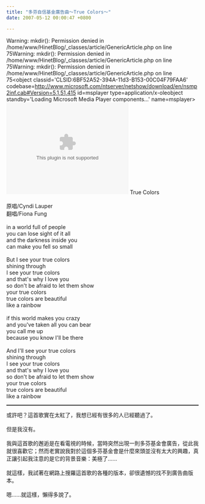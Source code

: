 ```yaml
---
title: "多芬自信基金廣告曲～True Colors～"
date: 2007-05-12 00:00:47 +0800

---
```

Warning: mkdir(): Permission denied in /home/www/HinetBlog/_classes/article/GenericArticle.php on line 75Warning: mkdir(): Permission denied in /home/www/HinetBlog/_classes/article/GenericArticle.php on line 75Warning: mkdir(): Permission denied in /home/www/HinetBlog/_classes/article/GenericArticle.php on line 75<object classid='CLSID:6BF52A52-394A-11d3-B153-00C04F79FAA6' codebase=http://www.microsoft.com/ntserver/netshow/download/en/nsmp2inf.cab#Version=5,1,51,415  id=msplayer type=application/x-oleobject  standby='Loading Microsoft Media Player components...' name=msplayer>						  <param name='AllowChangeDisplaySize' value='1'>						  <param name='AutoStart' value='1'>						  <param name='AutoSize' value='0'>						  <param name='AnimationAtStart' value='1'>						  <param name='ClickToPlay' value='1'>						  <param name='EnableContextMenu' value='0'>						  <param name='EnablePositionControls' value='1'>						  <param name='EnableFullScreenControls' value='1'>						  <param name='URL' value='/11553835.mp3'>						  <param name='ShowControls' value='1'>						  <param name='ShowAudioControls' value='1'>						  <param name='ShowDisplay' value='0'>						  <param name='ShowGotoBar' value='0'>						  <param name='ShowPositionControls' value='1'>						  <param name='ShowStatusBar' value='1'>						  <param name='ShowTracker' value='1'>						  						  <embed src='/11553835.mp3'						  		  type='video/x-ms-wmv' 								  width='320' height='240' 								  autoStart='1' showControls='0'						 		  AutoSize='0'						 		  AnimationAtStart='1'								  ClickToPlay='1'								  EnableContextMenu='0'								  EnablePositionControls='1'								  EnableFullScreenControls='1'						  		  ShowControls='1'								  ShowAudioControls='1'								  ShowDisplay='0'								  ShowGotoBar='0'								  ShowPositionControls='1'								  ShowStatusBar='1'								  ShowTracker='1'								  								  ></embed>						  						  						</object>True Colors<br /><br />原唱/Cyndi Lauper<br />翻唱/Fiona Fung<br /><br />in a world full of people <br />you can lose sight of it all <br />and the darkness inside you <br />can make you fell so small <br /><br />But I see your true colors <br />shining through <br />I see your true colors <br />and that's why I love you <br />so don't be afraid to let them show <br />your true colors <br />true colors are beautiful <br />like a rainbow <br /><br />if this world makes you crazy <br />and you've taken all you can bear <br />you call me up <br />because you know I'll be there <br /><br />And I'll see your true colors <br />shining through <br />I see your true colors <br />and that's why I love you <br />so don't be afraid to let them show <br />your true colors <br />true colors are beautiful <br />like a rainbow<br /><hr style="width: 100%; height: 2px;" />或許吧？這首歌實在太紅了，我想已經有很多的人已經聽過了。<br /><br />但是我沒有。<br /><br />我與這首歌的邂逅是在看電視的時候，當時突然出現一則多芬基金會廣告，從此我就很喜歡它；然而老實說我對於這個多芬基金會是什麼來頭並沒有太大的興趣，真正讓引起我注意的是它的背景音樂：美極了......<br /><br />就這樣，我試著在網路上搜羅這首歌的各種的版本，卻很遺憾的找不到廣告曲版本。<br /><br />嗯......就這樣，懶得多說了。<br /> 
